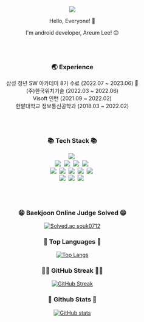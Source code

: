 <!-- GitHub Hits -->
<div align="start">
  <a href="https://hits.seeyoufarm.com/api/count/incr/badge.svg?url=https%3A%2F%2Fgithub.com%2Fsouk0712&count_bg=%23FFD700&title_bg=%23FFB100&icon=github.svg&icon_color=%23FFFFFF&title=hits&edge_flat=false"/></a>
</div>

<!-- Header -->
<div align="center">
 <img src="https://capsule-render.vercel.app/api?type=Waving&color=0:FF9999,100:FFD700&height=250&section=header&text=leeareum%&fontSize=90&fontColor=FFFFFF"/><br>
</div>

<!-- Introduce -->
  
<div align="center">
  <p>Hello, Everyone! 👋</p>
  <p>I'm android developer, Areum Lee! 😊</p>
</div>
  
<br><br>
  
<!-- Experience -->
<div align="center">
  <h3>🌏 Experience</h3> 
    삼성 청년 SW 아카데미 8기 수료 (2022.07 ~ 2023.06) 🌱<br>
    (주)한국위치기술 (2022.03 ~ 2022.06)<br>
    Visoft 인턴 (2021.09 ~ 2022.02)<br>
    한밭대학교 정보통신공학과 (2018.03 ~ 2022.02)
</div>
  
<br><br>
  
<!-- tech stack -->
<div align="center">
  <h3 align="center">📚 Tech Stack 📚</h3>
  <p align="center">
    <img src="https://img.shields.io/badge/Java-007396?style=flat-square&logo=Java&logoColor=white/></a>&nbsp
    <img src="https://img.shields.io/badge/Kotlin-0095D5?style=flat-square&logo=Kotlin&logoColor=white"/></a>&nbsp
    <br>
    <img src="https://img.shields.io/badge/Android-3DDC84?style=flat-square&logo=Android&logoColor=white"/></a>&nbsp 
    <img src="https://img.shields.io/badge/AndroidStudio-3DDC84?style=flat-square&logo=AndroidStudio&logoColor=white"/></a>&nbsp 
    <img src="https://img.shields.io/badge/JetpackCompose-4285F4?style=flat-square&logo=JetpackCompose&logoColor=white"/></a>&nbsp
    <img src="https://img.shields.io/badge/Firebase-FFCA28?style=flat-square&logo=Firebase&logoColor=white"/></a>&nbsp 
    <br>
    <img src="https://img.shields.io/badge/Git-F05032?style=flat-square&logo=Git&logoColor=white"/></a>&nbsp 
    <img src="https://img.shields.io/badge/Jira-0052CC?style=flat-square&logo=Jira&logoColor=white"/></a>&nbsp 
    <img src="https://img.shields.io/badge/Mattermost-0058CC?style=flat-square&logo=Mattermost&logoColor=white"/></a>&nbsp
    <img src="https://img.shields.io/badge/Slack-4A154B?style=flat-square&logo=Slack&logoColor=white"/></a>&nbsp 
    <img src="https://img.shields.io/badge/Notion-000000?style=flat-square&logo=Notion&logoColor=white"/></a>&nbsp
    <br>
    <img src="https://img.shields.io/badge/Discord-5865F2?style=flat-square&logo=Discord&logoColor=white"/></a>&nbsp 
    <img src="https://img.shields.io/badge/Gmail-EA4335?style=flat-square&logo=Gmail&logoColor=white"/></a>&nbsp 
    <img src="https://img.shields.io/badge/Naver-03C75A?style=flat-square&logo=Naver&logoColor=white"/></a>&nbsp
  </p>
</div>
  
<br><br>
  
<div align="center">
  
  ### 😁 Baekjoon Online Judge Solved 😁
  [![Solved.ac souk0712](http://mazassumnida.wtf/api/v2/generate_badge?boj=souk0712&card_width=2000)](https://solved.ac/profile/souk0712)
 
  ### 📖 Top Languages 📖
  [![Top Langs](https://github-readme-stats.vercel.app/api/top-langs/?username=souk0712&layout=compact&card_width=1000)](https://github.com/souk0712/github-readme-stats)
 
  ### 👩‍💻  GitHub Streak 👩‍💻 
  [![GitHub Streak](https://streak-stats.demolab.com?user=souk0712&card_width=1000)](https://git.io/streak-stats)
 
  ### 👩‍ Github Stats 👩‍
  [![GitHub stats](https://github-readme-stats.vercel.app/api?username=souk0712&hide_title=true&show_icons=true&include_all_commits=true&disable_animations=true&theme=vue&card_width=1000)](https://github.com/souk0712/github-readme-stats)
</div>
